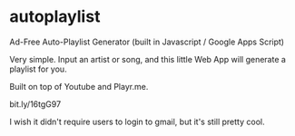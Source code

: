 autoplaylist
============

Ad-Free Auto-Playlist Generator (built in Javascript / Google Apps Script)

Very simple.  Input an artist or song, 
and this little Web App will 
generate a playlist for you.

Built on top of Youtube and Playr.me.

bit.ly/16tgG97

I wish it didn't require users to login to gmail, 
but it's still pretty cool.
